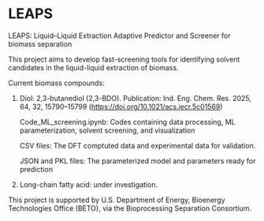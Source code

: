 # LEAPS

LEAPS: Liquid–Liquid Extraction Adaptive Predictor and Screener for biomass separation

This project aims to develop fast-screening tools for identifying solvent candidates in the liquid-liquid extraction of biomass.

Current biomass compounds:

1. Diol: 2,3-butanediol (2,3-BDO). Publication: Ind. Eng. Chem. Res. 2025, 64, 32, 15790–15799 (https://doi.org/10.1021/acs.iecr.5c01569)
          
   Code_ML_screening.ipynb: Codes containing data processing, ML parameterization, solvent screening, and visualization

   CSV files: The DFT comptuted data and experimental data for validation.

   JSON and PKL files: The parameterized model and parameters ready for prediction

2. Long-chain fatty acid: under investigation.

This project is supported by U.S. Department of Energy, Bioenergy Technologies Office (BETO), via the Bioprocessing Separation Consortium. 
